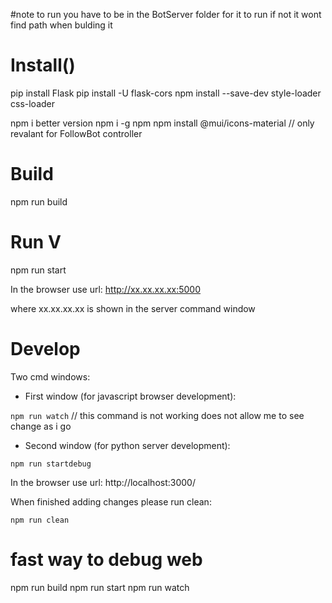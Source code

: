 
#note to run you have to be in the BotServer folder for it to run if not it wont find path when bulding it 

# Install()

pip install Flask
pip install -U flask-cors
npm install --save-dev style-loader css-loader


npm i better version npm i -g npm
npm install @mui/icons-material // only revalant for FollowBot controller

# Build

npm run build

# Run V

npm run start

In the browser use url: http://xx.xx.xx.xx:5000

where xx.xx.xx.xx is shown in the server command window

# Develop

Two cmd windows:

- First window (for javascript browser development):

`npm run watch` // this command is not working does not allow me to see change as i go 

- Second window (for python server development):

`npm run startdebug` 

In the browser use url: http://localhost:3000/

When finished adding changes please run clean:

`npm run clean`



# fast way  to debug web 

npm run build
npm run start
npm run watch

